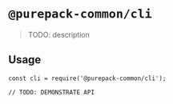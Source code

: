 # `@purepack-common/cli`

> TODO: description

## Usage

```
const cli = require('@purepack-common/cli');

// TODO: DEMONSTRATE API
```
